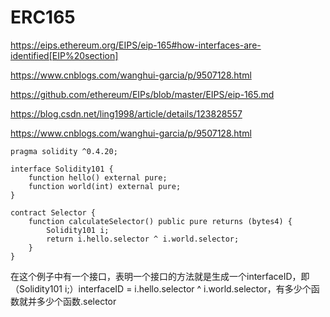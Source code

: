 # ERC165

https://eips.ethereum.org/EIPS/eip-165#how-interfaces-are-identified[EIP%20section]

https://www.cnblogs.com/wanghui-garcia/p/9507128.html

https://github.com/ethereum/EIPs/blob/master/EIPS/eip-165.md

https://blog.csdn.net/ling1998/article/details/123828557

https://www.cnblogs.com/wanghui-garcia/p/9507128.html

```text
pragma solidity ^0.4.20;

interface Solidity101 {
    function hello() external pure;
    function world(int) external pure;
}

contract Selector {
    function calculateSelector() public pure returns (bytes4) {
        Solidity101 i;
        return i.hello.selector ^ i.world.selector;
    }
}
```

在这个例子中有一个接口，表明一个接口的方法就是生成一个interfaceID，即（Solidity101 i;）interfaceID = i.hello.selector ^ i.world.selector，有多少个函数就并多少个函数.selector